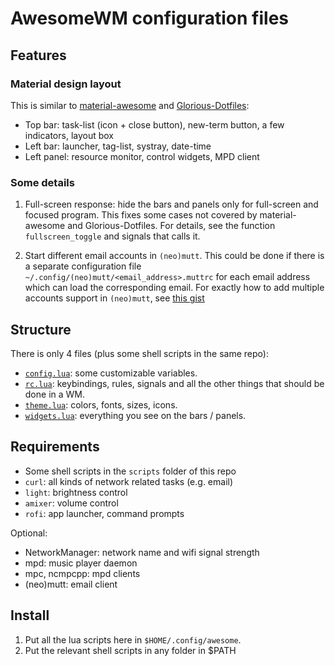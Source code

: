 # AwesomeWM configuration files

## Features

### Material design layout

This is similar to [material-awesome](https://github.com/PapyElGringo/material-awesome) and
[Glorious-Dotfiles](https://github.com/manilarome/Glorious-Dotfiles):

- Top bar: task-list (icon + close button), new-term button, a few indicators, layout box
- Left bar: launcher, tag-list, systray, date-time
- Left panel: resource monitor, control widgets, MPD client

### Some details

1. Full-screen response: hide the bars and panels only for full-screen and focused program.
This fixes some cases not covered by material-awesome and Glorious-Dotfiles. For details,
see the function `fullscreen_toggle` and signals that calls it.

2. Start different email accounts in `(neo)mutt`. This could be done if there is a separate
configuration file `~/.config/(neo)mutt/<email_address>.muttrc` for each email address which can load
the corresponding email. For exactly how to add multiple accounts support in `(neo)mutt`, see
[this gist](https://gist.github.com/9456162.git)

## Structure

There is only 4 files (plus some shell scripts in the same repo):

- [`config.lua`](config.lua): some customizable variables.
- [`rc.lua`](rc.lua): keybindings, rules, signals and all the other things that should be done in a WM.
- [`theme.lua`](theme.lua): colors, fonts, sizes, icons.
- [`widgets.lua`](widgets.lua): everything you see on the bars / panels.

## Requirements

- Some shell scripts in the `scripts` folder of this repo
- `curl`: all kinds of network related tasks (e.g. email)
- `light`: brightness control
- `amixer`: volume control
- `rofi`: app launcher, command prompts

Optional:

- NetworkManager: network name and wifi signal strength
- mpd: music player daemon
- mpc, ncmpcpp: mpd clients
- (neo)mutt: email client

## Install

1. Put all the lua scripts here in `$HOME/.config/awesome`.
2. Put the relevant shell scripts in any folder in $PATH
